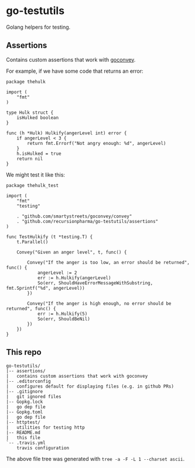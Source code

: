 # go-testutils

Golang helpers for testing.

## Assertions

Contains custom assertions that work with [goconvey](https://github.com/smartystreets/goconvey).

For example, if we have some code that returns an error:

    package thehulk

    import (
        "fmt"
    )

    type Hulk struct {
        isHulked boolean
    }

    func (h *Hulk) Hulkify(angerLevel int) error {
        if angerLevel < 3 {
            return fmt.Errorf("Not angry enough: %d", angerLevel)
        }
        h.isHulked = true
        return nil
    }

We might test it like this:

    package thehulk_test

    import (
        "fmt"
        "testing"

        . "github.com/smartystreets/goconvey/convey"
        . "github.com/recursionpharma/go-testutils/assertions"
    )

    func TestHulkify (t *testing.T) {
        t.Parallel()

        Convey("Given an anger level", t, func() {

            Convey("If the anger is too low, an error should be returned", func() {
                angerLevel := 2
                err := h.Hulkify(angerLevel)
                So(err, ShouldHaveErrorMessageWithSubstring, fmt.Sprintf("%d", angerLevel))
            })

            Convey("If the anger is high enough, no error should be returned", func() {
                err := h.Hulkify(5)
                So(err, ShouldBeNil)
            })
        })
    }

## This repo

    go-testutils/
    |-- assertions/
    |   contains custom assertions that work with goconvey
    |-- .editorconfig
    |   configures default for displaying files (e.g. in github PRs)
    |-- .gitignore
    |   git ignored files
    |-- Gopkg.lock
    |   go dep file
    |-- Gopkg.toml
    |   go dep file
    |-- httptest/
    |   utilities for testing http
    |-- README.md
    |   this file
    `-- .travis.yml
        travis configuration

The above file tree was generated with `tree -a -F -L 1 --charset ascii`.
